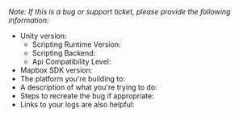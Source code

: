 

_Note: If this is a bug or support ticket, please provide the following information:_
* Unity version: 
  * Scripting Runtime Version: 
  * Scripting Backend: 
  * Api Compatibility Level: 
* Mapbox SDK version: 
* The platform you're building to:
* A description of what you're trying to do:
* Steps to recreate the bug if appropriate:
* Links to your logs are also helpful: 
